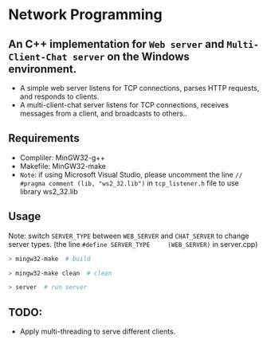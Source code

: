 # Network Programming

## An C++ implementation for `Web server` and `Multi-Client-Chat server` on the Windows environment.

* A simple web server listens for TCP connections, parses HTTP requests, and responds to clients.
* A multi-client-chat server listens for TCP connections, receives messages from a client, and broadcasts to others..


## Requirements
* Compliler: MinGW32-g++
* Makefile: MinGW32-make
* `Note`: if using Microsoft Visual Studio, please uncomment the line  `// #pragma comment (lib, "ws2_32.lib")`  in `tcp_listener.h` file to use library ws2_32.lib

## Usage
Note: switch `SERVER_TYPE` between `WEB_SERVER` and `CHAT_SERVER` to change server types. (the line `#define SERVER_TYPE     (WEB_SERVER)` in server.cpp)
```bash
> mingw32-make  # build

> mingw32-make clean  # clean

> server  # run server

```

## TODO:
* Apply multi-threading to serve different clients.
